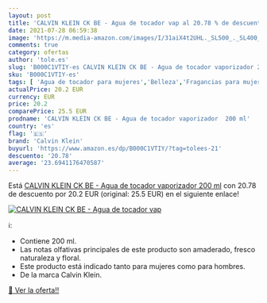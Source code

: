 ```yaml
---
layout: post
title: 'CALVIN KLEIN CK BE - Agua de tocador vap al 20.78 % de descuento'
date: 2021-07-28 06:59:38
image: 'https://m.media-amazon.com/images/I/31aiX4t2UHL._SL500_._SL400_.jpg'
comments: true
category: ofertas
author: 'tole.es'
slug: 'B000C1VTIY-es CALVIN KLEIN CK BE - Agua de tocador vaporizador 200 ml'
sku: 'B000C1VTIY-es'
tags: [ 'Agua de tocador para mujeres','Belleza','Fragancias para mujeres','Perfumes y fragancias','agua','calvin klein','de','tocador', ]
actualPrice: 20.2 EUR
currency: EUR
price: 20.2
comparePrice: 25.5 EUR
prodname: 'CALVIN KLEIN CK BE - Agua de tocador vaporizador  200 ml'
country: 'es'
flag: '🇪🇸'
brand: 'Calvin Klein'
buyurl: 'https://www.amazon.es/dp/B000C1VTIY/?tag=tolees-21'
descuento: '20.78'
average: '23.6941176470587'
---
```


Está [CALVIN KLEIN CK BE - Agua de tocador vaporizador  200 ml](https://www.amazon.es/dp/B000C1VTIY/?tag=tolees-21) con 20.78 de descuento por 20.2 EUR (original: 25.5 EUR) en el siguiente enlace!

[![CALVIN KLEIN CK BE - Agua de tocador vap](https://m.media-amazon.com/images/I/31aiX4t2UHL._SL500_._SL400_.jpg)](https://www.amazon.es/dp/B000C1VTIY/?tag=tolees-21)

ℹ️:

- Contiene 200 ml.
- Las notas olfativas principales de este producto son amaderado, fresco naturaleza y floral.
- Este producto está indicado tanto para mujeres como para hombres.
- De la marca Calvin Klein.

[🛒 Ver la oferta!!](https://www.amazon.es/dp/B000C1VTIY/?tag=tolees-21)
